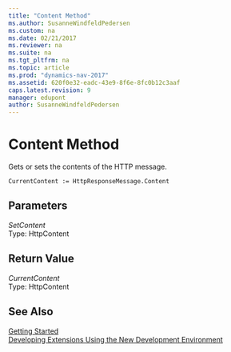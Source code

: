 ```yaml
---
title: "Content Method"
ms.author: SusanneWindfeldPedersen
ms.custom: na
ms.date: 02/21/2017
ms.reviewer: na
ms.suite: na
ms.tgt_pltfrm: na
ms.topic: article
ms.prod: "dynamics-nav-2017"
ms.assetid: 620f0e32-eadc-43e9-8f6e-8fc0b12c3aaf
caps.latest.revision: 9
manager: edupont
author: SusanneWindfeldPedersen
---
```


# Content Method
Gets or sets the contents of the HTTP message.

```
CurrentContent := HttpResponseMessage.Content
```
## Parameters
*SetContent*  
Type: HttpContent

## Return Value
*CurrentContent*  
Type: HttpContent


## See Also
[Getting Started](newdev-get-started.md)  
[Developing Extensions Using the New Development Environment](newdev-dev-overview.md)